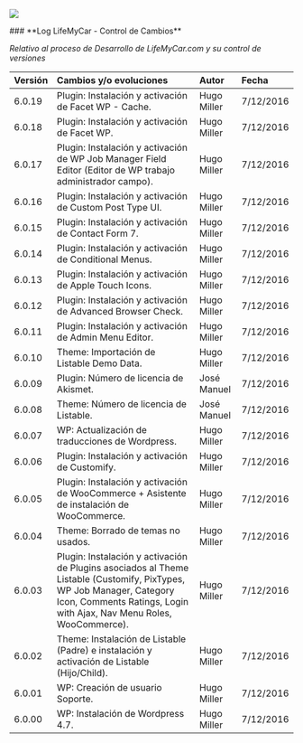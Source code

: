 <p align="left">
<img src="https://s13.postimg.org/bl787p213/Life_My_Car_Github.png">
</p>
### **Log LifeMyCar - Control de Cambios**

_Relativo al proceso de Desarrollo de LifeMyCar.com y su control de versiones_






| Versión |Cambios y/o evoluciones |Autor|Fecha|
|:------------- |:---------------|:---------------|:---------------|
| 6.0.19    | Plugin: Instalación y activación de Facet WP - Cache. |Hugo Miller|7/12/2016|
| 6.0.18    | Plugin: Instalación y activación de Facet WP. |Hugo Miller|7/12/2016|
| 6.0.17    | Plugin: Instalación y activación de WP Job Manager Field Editor (Editor de WP trabajo administrador campo). |Hugo Miller|7/12/2016|
| 6.0.16    | Plugin: Instalación y activación de Custom Post Type UI. |Hugo Miller|7/12/2016|
| 6.0.15    | Plugin: Instalación y activación de Contact Form 7. |Hugo Miller|7/12/2016|
| 6.0.14    | Plugin: Instalación y activación de Conditional Menus. |Hugo Miller|7/12/2016|
| 6.0.13    | Plugin: Instalación y activación de Apple Touch Icons. |Hugo Miller|7/12/2016|
| 6.0.12    | Plugin: Instalación y activación de Advanced Browser Check. |Hugo Miller|7/12/2016|
| 6.0.11    | Plugin: Instalación y activación de Admin Menu Editor. |Hugo Miller|7/12/2016|
| 6.0.10    | Theme: Importación de Listable Demo Data. |Hugo Miller|7/12/2016|
| 6.0.09    | Plugin: Número de licencia de Akismet. |José Manuel|7/12/2016|
| 6.0.08    | Theme: Número de licencia de Listable. |José Manuel|7/12/2016|
| 6.0.07    | WP: Actualización de traducciones de Wordpress. |Hugo Miller|7/12/2016|
| 6.0.06    | Plugin: Instalación y activación de Customify. |Hugo Miller|7/12/2016|
| 6.0.05    | Plugin: Instalación y activación de WooCommerce + Asistente de instalación de WooCommerce. |Hugo Miller|7/12/2016|
| 6.0.04    | Theme: Borrado de temas no usados. |Hugo Miller|7/12/2016|
| 6.0.03    | Plugin: Instalación y activación de Plugins asociados al Theme Listable (Customify, PixTypes, WP Job Manager, Category Icon, Comments Ratings, Login with Ajax, Nav Menu Roles, WooCommerce). |Hugo Miller|7/12/2016|
| 6.0.02    | Theme: Instalación de Listable (Padre) e instalación y activación de Listable (Hijo/Child). |Hugo Miller|7/12/2016|
| 6.0.01    | WP: Creación de usuario Soporte. |Hugo Miller|7/12/2016|
| 6.0.00    | WP: Instalación de Wordpress 4.7. |Hugo Miller|7/12/2016|



